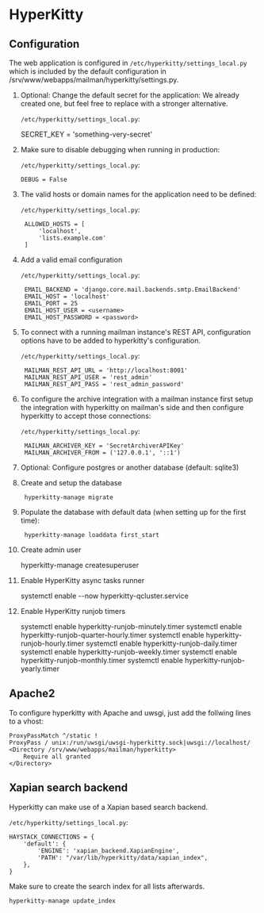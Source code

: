 HyperKitty
==========

## Configuration

The web application is configured in `/etc/hyperkitty/settings_local.py` which
is included by the default configuration in
/srv/www/webapps/mailman/hyperkitty/settings.py.

1. Optional: Change the default secret for the application:
   We already created one, but feel free to replace with a stronger
   alternative.

   `/etc/hyperkitty/settings_local.py`:

      SECRET_KEY = 'something-very-secret'

2. Make sure to disable debugging when running in production:

   `/etc/hyperkitty/settings_local.py`:

       DEBUG = False

3. The valid hosts or domain names for the application need to be defined:

   `/etc/hyperkitty/settings_local.py`:

        ALLOWED_HOSTS = [
            'localhost',
            'lists.example.com'
        ]

4. Add a valid email configuration

   `/etc/hyperkitty/settings_local.py`:

        EMAIL_BACKEND = 'django.core.mail.backends.smtp.EmailBackend'
        EMAIL_HOST = 'localhost'
        EMAIL_PORT = 25
        EMAIL_HOST_USER = <username>
        EMAIL_HOST_PASSWORD = <password>

5. To connect with a running mailman instance's REST API, configuration options
   have to be added to hyperkitty's configuration.

   `/etc/hyperkitty/settings_local.py`:

        MAILMAN_REST_API_URL = 'http://localhost:8001'
        MAILMAN_REST_API_USER = 'rest_admin'
        MAILMAN_REST_API_PASS = 'rest_admin_password'

6. To configure the archive integration with a mailman instance first setup the
   integration with hyperkitty on mailman's side and then configure hyperkitty
   to accept those connections:

    `/etc/hyperkitty/settings_local.py`:

        MAILMAN_ARCHIVER_KEY = 'SecretArchiverAPIKey'
        MAILMAN_ARCHIVER_FROM = ('127.0.0.1', '::1')

7. Optional: Configure postgres or another database (default: sqlite3)

8. Create and setup the database

        hyperkitty-manage migrate

9. Populate the database with default data (when setting up for the first time):

        hyperkitty-manage loaddata first_start

10. Create admin user

       hyperkitty-manage createsuperuser

11. Enable HyperKitty async tasks runner

       systemctl enable --now hyperkitty-qcluster.service

12. Enable HyperKitty runjob timers

       systemctl enable hyperkitty-runjob-minutely.timer
       systemctl enable hyperkitty-runjob-quarter-hourly.timer
       systemctl enable hyperkitty-runjob-hourly.timer
       systemctl enable hyperkitty-runjob-daily.timer
       systemctl enable hyperkitty-runjob-weekly.timer
       systemctl enable hyperkitty-runjob-monthly.timer
       systemctl enable hyperkitty-runjob-yearly.timer

## Apache2

To configure hyperkitty with Apache and uwsgi, just add the follwing lines to a vhost:

    ProxyPassMatch ^/static !
    ProxyPass / unix:/run/uwsgi/uwsgi-hyperkitty.sock|uwsgi://localhost/
    <Directory /srv/www/webapps/mailman/hyperkitty>
        Require all granted
    </Directory>

## Xapian search backend

Hyperkitty can make use of a Xapian based search backend.

`/etc/hyperkitty/settings_local.py`:

    HAYSTACK_CONNECTIONS = {
        'default': {
            'ENGINE': 'xapian_backend.XapianEngine',
            'PATH': "/var/lib/hyperkitty/data/xapian_index",
        },
    }

Make sure to create the search index for all lists afterwards.

    hyperkitty-manage update_index
